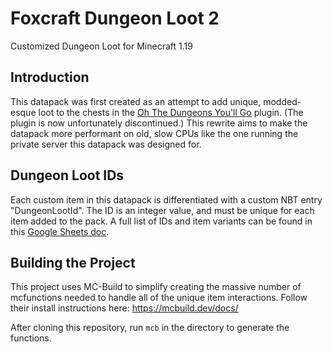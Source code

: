 # Foxcraft Dungeon Loot 2
Customized Dungeon Loot for Minecraft 1.19

## Introduction
This datapack was first created as an attempt to add unique, modded-esque loot to the chests in the [Oh The Dungeons You'll Go](https://www.spigotmc.org/resources/delete.76437/) plugin.
(The plugin is now unfortunately discontinued.)
This rewrite aims to make the datapack more performant on old, slow CPUs like the one running the private server this datapack was designed for.

## Dungeon Loot IDs
Each custom item in this datapack is differentiated with a custom NBT entry "DungeonLootId".
The ID is an integer value, and must be unique for each item added to the pack.
A full list of IDs and item variants can be found in this [Google Sheets doc](https://docs.google.com/spreadsheets/d/1D1TzzwDPTOE9j0DODrGn77efJVp3Yn1HTM-r4AIuPHE/edit?usp=sharing).

## Building the Project
This project uses MC-Build to simplify creating the massive number of mcfunctions needed to handle all of the unique item interactions.
Follow their install instructions here: https://mcbuild.dev/docs/

After cloning this repository, run `mcb` in the directory to generate the functions.
